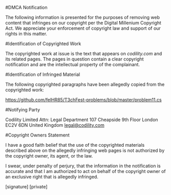 #DMCA Notification

The following information is presented for the purposes of removing web content that infringes on our copyright per the Digital Millenium Copyright Act. We appreciate your enforcement of copyright law and support of our rights in this matter.

#Identification of Copyrighted Work

The copyrighted work at issue is the text that appears on *codility.com* and its related pages. The pages in question contain a clear copyright notification and are the intellectual property of the complainant.

#Identification of Infringed Material

The following copyrighted paragraphs have been allegedly copied from the copyrighted work:

https://github.com/felHR85/T3chFest-problems/blob/master/problem11.cs

#Notifying Party

Codility Limited 
Attn: Legal Department 
107 Cheapside 
9th Floor 
London 
EC2V 6DN 
United Kingdom 
legal@codility.com
 
#Copyright Owners Statement

I have a good faith belief that the use of the copyrighted materials described above on the allegedly infringing web pages is not authorized by the copyright owner, its agent, or the law.

I swear, under penalty of perjury, that the information in the notification is accurate and that I am authorized to act on behalf of the copyright owner of an exclusive right that is allegedly infringed.

[signature]
[private]